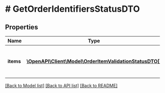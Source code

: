 # # GetOrderIdentifiersStatusDTO

## Properties

Name | Type | Description | Notes
------------ | ------------- | ------------- | -------------
**items** | [**\OpenAPI\Client\Model\OrderItemValidationStatusDTO[]**](OrderItemValidationStatusDTO.md) | Список идентификаторов товаров и статусы проверки УИНов. |

[[Back to Model list]](../../README.md#models) [[Back to API list]](../../README.md#endpoints) [[Back to README]](../../README.md)

